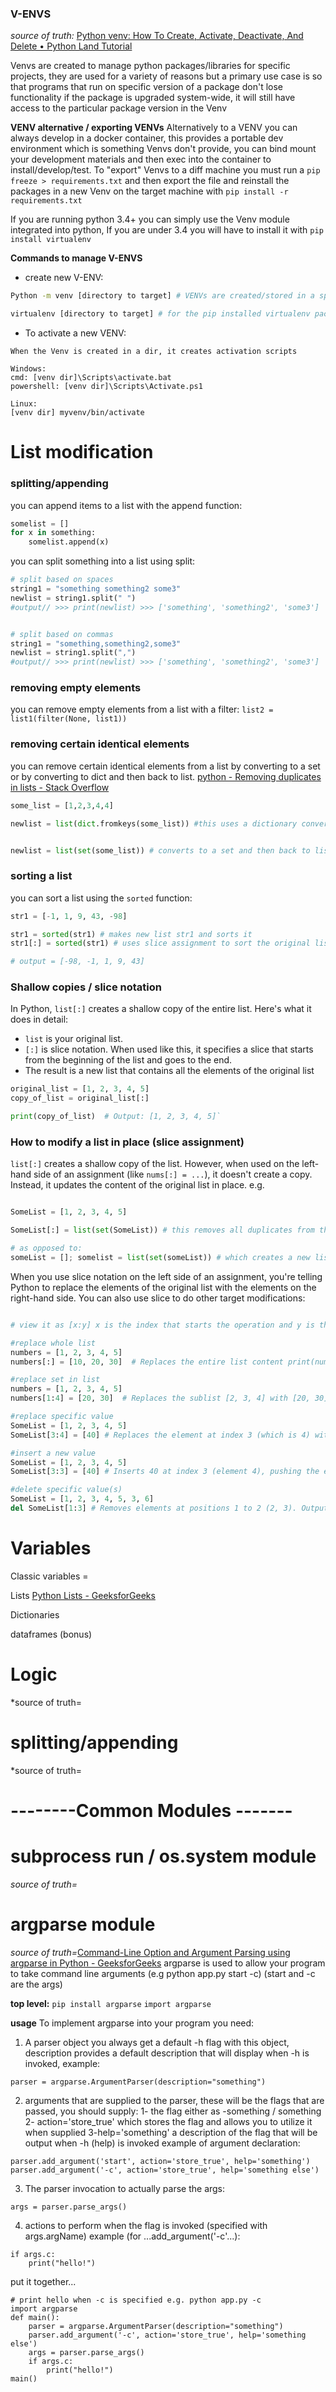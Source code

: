 
### V-ENVS
*source of truth:* [Python venv: How To Create, Activate, Deactivate, And Delete • Python Land Tutorial](https://python.land/virtual-environments/virtualenv#:~:text=In%20this%20article%2C%20you%20will%20learn%3A%201%20The,a%20venv%205%20How%20a%20venv%20works%20internally)

Venvs are created to manage python packages/libraries for specific projects, they are used for a variety of reasons but a primary use case is so that programs that run on specific version of a package don't lose functionality if the package is upgraded system-wide, it will still have access to the particular package version in the Venv

**VENV alternative / exporting VENVs**
Alternatively to a VENV you can always develop in a docker container, this provides a portable dev environment which is something Venvs don't provide, you can bind mount your development materials and then exec into the container to install/develop/test. To "export" Venvs to a diff machine you must run a `pip freeze > requirements.txt` and then export the file and reinstall the packages in a new Venv on the target machine with `pip install -r requirements.txt`

If you are running python 3.4+ you can simply use the Venv module integrated into python, If you are under 3.4 you will have to install it with `pip install virtualenv`

**Commands to manage V-ENVS**
- create new V-ENV: 
```bash
Python -m venv [directory to target] # VENVs are created/stored in a specific target directory

virtualenv [directory to target] # for the pip installed virtualenv package
```

- To activate a new VENV: 
```
When the Venv is created in a dir, it creates activation scripts

Windows: 
cmd: [venv dir]\Scripts\activate.bat
powershell: [venv dir]\Scripts\Activate.ps1

Linux: 
[venv dir] myvenv/bin/activate

```


# List modification

### splitting/appending
you can append items to a list with the append function:
```python
somelist = []
for x in something:
	somelist.append(x)
```

you can split something into a list using split:
```python
# split based on spaces
string1 = "something something2 some3"
newlist = string1.split(" ")
#output// >>> print(newlist) >>> ['something', 'something2', 'some3']


# split based on commas
string1 = "something,something2,some3"
newlist = string1.split(",")
#output// >>> print(newlist) >>> ['something', 'something2', 'some3']
```

### removing empty elements
you can remove empty elements from a list with a filter:
`list2 = list1(filter(None, list1))`


### removing certain identical elements
you can remove certain identical elements from a list by converting to a set or by converting to dict and then back to list.  [python - Removing duplicates in lists - Stack Overflow](https://stackoverflow.com/questions/7961363/removing-duplicates-in-lists)
``` python
some_list = [1,2,3,4,4]

newlist = list(dict.fromkeys(some_list)) #this uses a dictionary conversion to remove duplicates but maintain the list order, order is guaranteed to be maintained


newlist = list(set(some_list)) # converts to a set and then back to list, a set is an unordered collection of unique values, order is not guaranteed to by maintained
```

### sorting a list
you can sort a list using the `sorted` function:
``` python
str1 = [-1, 1, 9, 43, -98]

str1 = sorted(str1) # makes new list str1 and sorts it
str1[:] = sorted(str1) # uses slice assignment to sort the original list more on slice assignment below

# output = [-98, -1, 1, 9, 43]
```



### Shallow copies / slice notation

In Python, `list[:]` creates a shallow copy of the entire list. Here's what it does in detail:

- `list` is your original list.
- `[:]` is slice notation. When used like this, it specifies a slice that starts from the beginning of the list and goes to the end.
- The result is a new list that contains all the elements of the original list
```python
original_list = [1, 2, 3, 4, 5] 
copy_of_list = original_list[:]  

print(copy_of_list)  # Output: [1, 2, 3, 4, 5]`

```


### How to modify a list in place (slice assignment)

`list[:]` creates a shallow copy of the list. However, when used on the left-hand side of an assignment (like `nums[:] = ...`), it doesn't create a copy. Instead, it updates the content of the original list in place. 
e.g.
```python

SomeList = [1, 2, 3, 4, 5] 

SomeList[:] = list(set(SomeList)) # this removes all duplicates from the list in place, maintaing the initial list

# as opposed to:
someList = []; somelist = list(set(someList)) # which creates a new list and modifies that, even though it has the same name the original list is no longer referenced by `SomeList`, and the original list is effectively discarded if it has no other references.
```

When you use slice notation on the left side of an assignment, you're telling Python to replace the elements of the original list with the elements on the right-hand side.
 You can also use slice  to do other target modifications:
 ```python

# view it as [x:y] x is the index that starts the operation and y is the index that ends the operation. to make it easy use programming counting starting from 0 for the first index and true counting for the second value, e.g. [3:4] would be 0 to 3 = 4 for value one and 1 to 4 = 4 so this would target precisely the 4th index.

#replace whole list
numbers = [1, 2, 3, 4, 5] 
numbers[:] = [10, 20, 30]  # Replaces the entire list content print(numbers). Output: [10, 20, 30]

#replace set in list
numbers = [1, 2, 3, 4, 5] 
numbers[1:4] = [20, 30]  # Replaces the sublist [2, 3, 4] with [20, 30] print(numbers). Output: [1, 20, 30, 5]

#replace specific value
SomeList = [1, 2, 3, 4, 5]
SomeList[3:4] = [40] # Replaces the element at index 3 (which is 4) with 40. Output: [1, 2, 3, 40, 5]

#insert a new value
SomeList = [1, 2, 3, 4, 5] 
SomeList[3:3] = [40] # Inserts 40 at index 3 (element 4), pushing the existing elements to the right. Output: [1, 2, 3, 40, 4, 5]

#delete specific value(s)
SomeList = [1, 2, 3, 4, 5, 3, 6] 
del SomeList[1:3] # Removes elements at positions 1 to 2 (2, 3). Output: [1, 4, 5, 3, 6]

```





# Variables

Classic variables = 

Lists [Python Lists - GeeksforGeeks](https://www.geeksforgeeks.org/python-lists/)

Dictionaries

dataframes (bonus)

# Logic
*source of truth=

# splitting/appending
*source of truth=


# --------Common Modules -------
# subprocess run / os.system module
*source of truth=*
# argparse module
*source of truth=*[Command-Line Option and Argument Parsing using argparse in Python - GeeksforGeeks](https://www.geeksforgeeks.org/command-line-option-and-argument-parsing-using-argparse-in-python/)
argparse is used to allow your program to take command line arguments 
(e.g python app.py start -c) (start and -c are the args)

**top level:** 
`pip install argparse`
`import argparse`

**usage**
To implement argparse into your program you need:

1) A parser object you always get a default -h flag with this object, description provides a default description that will display when -h is invoked, example:
```
parser = argparse.ArgumentParser(description="something")
```
2) arguments that are supplied to the parser, these will be the flags that are passed, you should supply:
1- the flag either as -something / something
2- action='store_true' which stores the flag and allows you to utilize it when supplied
3-help='something' a description of the flag that will be output when -h (help) is invoked
example of argument declaration:
```
parser.add_argument('start', action='store_true', help='something')
parser.add_argument('-c', action='store_true', help='something else')
```
3) The parser invocation to actually parse the args:
```
args = parser.parse_args()
```

4) actions to perform when the flag is invoked (specified with args.argName) example (for ...add_argument('-c'...):
```
if args.c:
	print("hello!")
```

put it together...

```
# print hello when -c is specified e.g. python app.py -c
import argparse
def main():
	parser = argparse.ArgumentParser(description="something")
	parser.add_argument('-c', action='store_true', help='something else')
	args = parser.parse_args()
	if args.c:
		print("hello!")
main()
```


